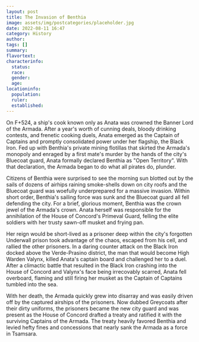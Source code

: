 ```yaml
---
layout: post
title: The Invasion of Benthia
image: assets/img/postcategories/placeholder.jpg
date: 2022-08-11 16:47
category: History
author: 
tags: []
summary: 
flavortext: 
characterinfo:
  status: 
  race: 
  gender: 
  age: 
locationinfo:
  population: 
  ruler: 
  established: 
---
```


On F+524, a ship's cook known only as Anata was crowned the Banner Lord of the Armada. After a year's worth of cunning deals, bloody drinking contests, and frenetic cooking duels, Anata emerged as the Captain of Captains and promptly consolidated power under her flagship, the Black Iron. Fed up with Benthia's private mining flotillas that skirted the Armada's monopoly and enraged by a first mate's murder by the hands of the city's Bluecoat guard, Anata formally declared Benthia as "Open Territory". With that declaration, the Armada began to do what all pirates do, plunder.

Citizens of Benthia were surprised to see the morning sun blotted out by the sails of dozens of airhips raining smoke-shells down on city roofs and the Bluecoat guard was woefully underprepared for a massive invasion. Within short order, Benthia's sailing force was sunk and the Bluecoat guard all fell defending the city. For a brief, glorious moment, Benthia was the crown jewel of the Armada's crown. Anata herself was responsible for the annihilation of the House of Concord's Primeval Guard, felling the elite soldiers with her trusty sawn-off musket and frying pan.

Her reign would be short-lived as a prisoner deep within the city's forgotten Underwall prison took advantage of the chaos, escaped from his cell, and rallied the other prisoners. In a daring counter attack on the Black Iron docked above the Verde-Prasino district, the man that would become High Warden Valynx, killed Anata's captain board and challenged her to a duel. After a climactic battle that resulted in the Black Iron crashing into the House of Concord and Valynx's face being irrecovably scarred, Anata fell overboard, flaming and still firing her musket as the Captain of Captains tumbled into the sea.

With her death, the Armada quickly grew into disarray and was easily driven off by the captured airships of the prisoners. Now dubbed Greycoats after their dirty uniforms, the prisoners became the new city guard and was present as the House of Concord drafted a treaty and ratified it with the surviving Captains of the Armada. The treaty heavily favored Benthia and levied hefty fines and concessions that nearly sank the Armada as a force in Tsamsara.